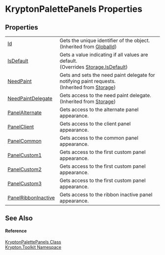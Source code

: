 # KryptonPalettePanels Properties




## Properties
<table>
<tr>
<td><a href="71a6846f-bfb6-fb58-b361-6b43ae0583a8.md">Id</a></td>
<td>Gets the unique identifier of the object.<br />(Inherited from <a href="9ef2ca3a-e03e-8927-105a-2f9a6fbdf849.md">GlobalId</a>)</td></tr>
<tr>
<td><a href="9d1c106a-4167-f2e4-4e71-30269758b861.md">IsDefault</a></td>
<td>Gets a value indicating if all values are default.<br />(Overrides <a href="bbc0e831-9474-3bce-65dc-0625d793d8c1.md">Storage.IsDefault</a>)</td></tr>
<tr>
<td><a href="097a0f47-e60c-4bf7-802c-8391c6d8feff.md">NeedPaint</a></td>
<td>Gets and sets the need paint delegate for notifying paint requests.<br />(Inherited from <a href="8406cf55-79a3-e579-4094-be084e489431.md">Storage</a>)</td></tr>
<tr>
<td><a href="879ca7f2-32c5-8581-44f2-c7aee6491db2.md">NeedPaintDelegate</a></td>
<td>Gets access to the need paint delegate.<br />(Inherited from <a href="8406cf55-79a3-e579-4094-be084e489431.md">Storage</a>)</td></tr>
<tr>
<td><a href="14b8a427-ffef-754f-2ea7-14fad98eda68.md">PanelAlternate</a></td>
<td>Gets access to the alternate panel appearance.</td></tr>
<tr>
<td><a href="8b5de410-28d2-cc18-04c1-7401112f3b78.md">PanelClient</a></td>
<td>Gets access to the client panel appearance.</td></tr>
<tr>
<td><a href="ac684cd1-ae04-a03f-d994-767f6addff7e.md">PanelCommon</a></td>
<td>Gets access to the common panel appearance.</td></tr>
<tr>
<td><a href="8b2332c2-5a33-eb14-4ea9-ad8f27938483.md">PanelCustom1</a></td>
<td>Gets access to the first custom panel appearance.</td></tr>
<tr>
<td><a href="4849e1c1-0dfc-8cb8-6a6a-a60f47d9ab35.md">PanelCustom2</a></td>
<td>Gets access to the first custom panel appearance.</td></tr>
<tr>
<td><a href="1a78c381-2b0d-1298-6ae1-bae48aa2b246.md">PanelCustom3</a></td>
<td>Gets access to the first custom panel appearance.</td></tr>
<tr>
<td><a href="94256f53-2152-de8d-6878-16c24bb5df93.md">PanelRibbonInactive</a></td>
<td>Gets access to the ribbon inactive panel appearance.</td></tr>
</table>

## See Also


#### Reference
<a href="2b6601f1-ec4c-6517-c12c-81956e0c2e59.md">KryptonPalettePanels Class</a>  
<a href="79d2eac2-21f4-54ff-7552-b20c33c30600.md">Krypton.Toolkit Namespace</a>  
